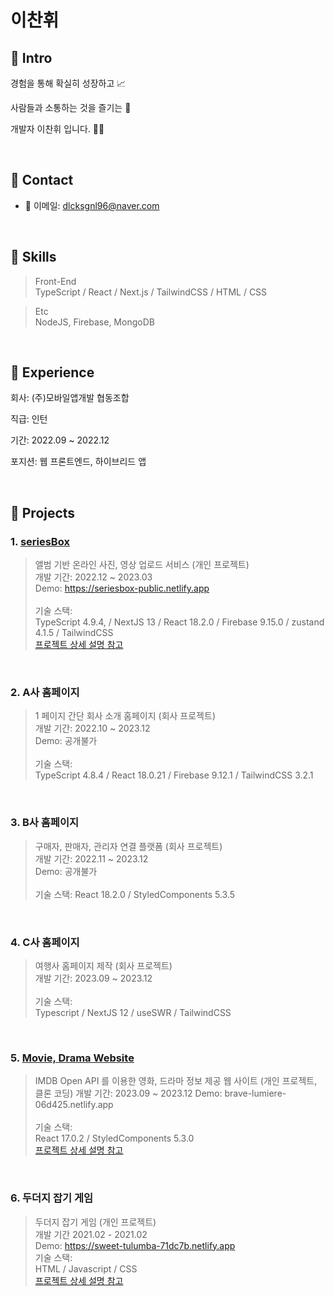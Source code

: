 # 이찬휘

## 📌 Intro

경험을 통해 확실히 성장하고 📈

사람들과 소통하는 것을 즐기는 🤲

개발자 이찬휘 입니다. 🧑‍💻

</br>

## 📌 Contact

- 📧 이메일: dlcksgnl96@naver.com

</br>

## 📌 Skills
> Front-End </br>
> TypeScript / React / Next.js / TailwindCSS / HTML / CSS </br>

> Etc </br>
> NodeJS, Firebase, MongoDB
          

</br>

## 📌 Experience

회사: (주)모바일앱개발 협동조합

직급: 인턴

기간: 2022.09 ~ 2022.12

포지션: 웹 프론트엔드, 하이브리드 앱

</br>

## 📌 Projects

### 1.  [seriesBox](https://github.com/Strongorange/SeriesBox)

> 앨범 기반 온라인 사진, 영상 업로드 서비스 (개인 프로젝트) </br>
> 개발 기간: 2022.12 ~ 2023.03 </br>
> Demo: https://seriesbox-public.netlify.app </br>
> </br>
> 기술 스택: </br>
> TypeScript 4.9.4, / NextJS 13 / React 18.2.0 / Firebase 9.15.0 / zustand 4.1.5 / TailwindCSS </br>
> [프로젝트 상세 설명 참고](https://github.com/Strongorange/SeriesBox)

</br>

### 2.  A사 홈페이지

> 1 페이지 간단 회사 소개 홈페이지 (회사 프로젝트) </br>
> 개발 기간: 2022.10 ~ 2023.12 </br>
> Demo: 공개불가 </br>
> </br>
> 기술 스택: </br>
> TypeScript 4.8.4 / React 18.0.21 / Firebase 9.12.1 / TailwindCSS 3.2.1

</br>

### 3.  B사 홈페이지

> 구매자, 판매자, 관리자 연결 플랫폼 (회사 프로젝트) </br>
> 개발 기간: 2022.11 ~ 2023.12 </br>
> Demo: 공개불가 </br>
> </br>
> 기술 스택: 
> React 18.2.0 /  StyledComponents 5.3.5
> 
</br>

### 4.  C사 홈페이지

> 여행사 홈페이지 제작 (회사 프로젝트) </br>
> 개발 기간: 2023.09 ~ 2023.12 </br>
> </br>
> 기술 스택: </br>
> Typescript / NextJS 12 / useSWR / TailwindCSS 

</br>
 
### 5. [Movie, Drama Website](https://github.com/Strongorange/popcorn)

> IMDB Open API 를 이용한 영화, 드라마 정보 제공 웹 사이트 (개인 프로젝트, 클론 코딩)
> 개발 기간: 2023.09 ~ 2023.12
> Demo: brave-lumiere-06d425.netlify.app </br>
> </br>
> 기술 스택: </br>
> React 17.0.2 / StyledComponents 5.3.0 </br>
> [프로젝트 상세 설명 참고](https://github.com/Strongorange/popcorn)

</br>

### 6. 두더지 잡기 게임

> 두더지 잡기 게임 (개인 프로젝트) </br>
> 개발 기간 2021.02 - 2021.02 </br>
> Demo: https://sweet-tulumba-71dc7b.netlify.app </br>
> 기술 스택: </br>
> HTML / Javascript / CSS </br>
> [프로젝트 상세 설명 참고](https://github.com/Strongorange/JS30)
